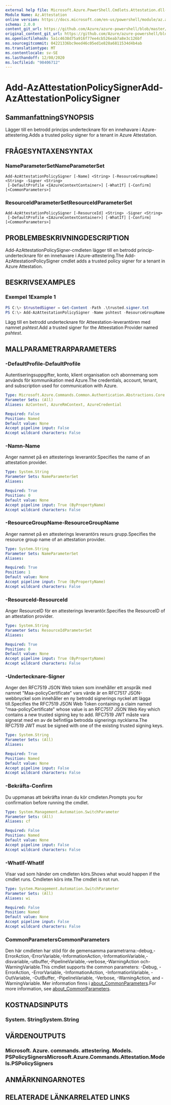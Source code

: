 ```yaml
---
external help file: Microsoft.Azure.PowerShell.Cmdlets.Attestation.dll-Help.xml
Module Name: Az.Attestation
online version: https://docs.microsoft.com/en-us/powershell/module/az.attestation/add-azattestationpolicysigner
schema: 2.0.0
content_git_url: https://github.com/Azure/azure-powershell/blob/master/src/Attestation/Attestation/help/Add-AzAttestationPolicySigner.md
original_content_git_url: https://github.com/Azure/azure-powershell/blob/master/src/Attestation/Attestation/help/Add-AzAttestationPolicySigner.md
ms.openlocfilehash: 5a1c4638d75a916f77ee4cb526eab7a8e3c126bf
ms.sourcegitcommit: 04221336bc9eed46c05ed1e828a6811534d4b4ab
ms.translationtype: MT
ms.contentlocale: sv-SE
ms.lasthandoff: 12/08/2020
ms.locfileid: "98406712"
---
```

# <span data-ttu-id="36e5a-101">Add-AzAttestationPolicySigner</span><span class="sxs-lookup"><span data-stu-id="36e5a-101">Add-AzAttestationPolicySigner</span></span>

## <span data-ttu-id="36e5a-102">Sammanfattning</span><span class="sxs-lookup"><span data-stu-id="36e5a-102">SYNOPSIS</span></span>
<span data-ttu-id="36e5a-103">Lägger till en betrodd princips undertecknare för en innehavare i Azure-attestering.</span><span class="sxs-lookup"><span data-stu-id="36e5a-103">Adds a trusted policy signer for a tenant in Azure Attestation.</span></span>

## <span data-ttu-id="36e5a-104">FRÅGESYNTAXEN</span><span class="sxs-lookup"><span data-stu-id="36e5a-104">SYNTAX</span></span>

### <span data-ttu-id="36e5a-105">NameParameterSet</span><span class="sxs-lookup"><span data-stu-id="36e5a-105">NameParameterSet</span></span>
```
Add-AzAttestationPolicySigner [-Name] <String> [-ResourceGroupName] <String> -Signer <String>
 [-DefaultProfile <IAzureContextContainer>] [-WhatIf] [-Confirm] [<CommonParameters>]
```

### <span data-ttu-id="36e5a-106">ResourceIdParameterSet</span><span class="sxs-lookup"><span data-stu-id="36e5a-106">ResourceIdParameterSet</span></span>
```
Add-AzAttestationPolicySigner [-ResourceId] <String> -Signer <String>
 [-DefaultProfile <IAzureContextContainer>] [-WhatIf] [-Confirm] [<CommonParameters>]
```

## <span data-ttu-id="36e5a-107">PROBLEMBESKRIVNING</span><span class="sxs-lookup"><span data-stu-id="36e5a-107">DESCRIPTION</span></span>
<span data-ttu-id="36e5a-108">Add-AzAttestationPolicySigner-cmdleten lägger till en betrodd princip-undertecknare för en innehavare i Azure-attestering.</span><span class="sxs-lookup"><span data-stu-id="36e5a-108">The Add-AzAttestationPolicySigner cmdlet adds a trusted policy signer for a tenant in Azure Attestation.</span></span>

## <span data-ttu-id="36e5a-109">BESKRIVS</span><span class="sxs-lookup"><span data-stu-id="36e5a-109">EXAMPLES</span></span>

### <span data-ttu-id="36e5a-110">Exempel 1</span><span class="sxs-lookup"><span data-stu-id="36e5a-110">Example 1</span></span>
```powershell
PS C:\> $trustedSigner = Get-Content -Path .\trusted.signer.txt
PS C:\> Add-AzAttestationPolicySigner -Name pshtest -ResourceGroupName psh-test-rg -Signer $trustedSigner
```

<span data-ttu-id="36e5a-111">Lägg till en betrodd undertecknare för Atteestation-leverantören med namnet *pshtest*.</span><span class="sxs-lookup"><span data-stu-id="36e5a-111">Add a trusted signer for the Atteestation Provider named *pshtest*.</span></span>

## <span data-ttu-id="36e5a-112">MALLPARAMETRAR</span><span class="sxs-lookup"><span data-stu-id="36e5a-112">PARAMETERS</span></span>

### <span data-ttu-id="36e5a-113">-DefaultProfile</span><span class="sxs-lookup"><span data-stu-id="36e5a-113">-DefaultProfile</span></span>
<span data-ttu-id="36e5a-114">Autentiseringsuppgifter, konto, klient organisation och abonnemang som används för kommunikation med Azure.</span><span class="sxs-lookup"><span data-stu-id="36e5a-114">The credentials, account, tenant, and subscription used for communication with Azure.</span></span>

```yaml
Type: Microsoft.Azure.Commands.Common.Authentication.Abstractions.Core.IAzureContextContainer
Parameter Sets: (All)
Aliases: AzContext, AzureRmContext, AzureCredential

Required: False
Position: Named
Default value: None
Accept pipeline input: False
Accept wildcard characters: False
```

### <span data-ttu-id="36e5a-115">-Namn</span><span class="sxs-lookup"><span data-stu-id="36e5a-115">-Name</span></span>
<span data-ttu-id="36e5a-116">Anger namnet på en attesterings leverantör.</span><span class="sxs-lookup"><span data-stu-id="36e5a-116">Specifies the name of an attestation provider.</span></span>

```yaml
Type: System.String
Parameter Sets: NameParameterSet
Aliases:

Required: True
Position: 0
Default value: None
Accept pipeline input: True (ByPropertyName)
Accept wildcard characters: False
```

### <span data-ttu-id="36e5a-117">-ResourceGroupName</span><span class="sxs-lookup"><span data-stu-id="36e5a-117">-ResourceGroupName</span></span>
<span data-ttu-id="36e5a-118">Anger namnet på en attesterings leverantörs resurs grupp.</span><span class="sxs-lookup"><span data-stu-id="36e5a-118">Specifies the resource group name of an attestation provider.</span></span>

```yaml
Type: System.String
Parameter Sets: NameParameterSet
Aliases:

Required: True
Position: 1
Default value: None
Accept pipeline input: True (ByPropertyName)
Accept wildcard characters: False
```

### <span data-ttu-id="36e5a-119">-ResourceId</span><span class="sxs-lookup"><span data-stu-id="36e5a-119">-ResourceId</span></span>
<span data-ttu-id="36e5a-120">Anger ResourceID för en attesterings leverantör.</span><span class="sxs-lookup"><span data-stu-id="36e5a-120">Specifies the ResourceID of an attestation provider.</span></span>

```yaml
Type: System.String
Parameter Sets: ResourceIdParameterSet
Aliases:

Required: True
Position: 0
Default value: None
Accept pipeline input: True (ByPropertyName)
Accept wildcard characters: False
```

### <span data-ttu-id="36e5a-121">-Undertecknare</span><span class="sxs-lookup"><span data-stu-id="36e5a-121">-Signer</span></span>
<span data-ttu-id="36e5a-122">Anger den RFC7519 JSON Web token som innehåller ett anspråk med namnet "Maa-policyCertificate" vars värde är en RFC7517 JSON-webbnyckel som innehåller en ny betrodd signerings nyckel att lägga till.</span><span class="sxs-lookup"><span data-stu-id="36e5a-122">Specifies the RFC7519 JSON Web Token containing a claim named "maa-policyCertificate" whose value is an RFC7517 JSON Web Key which contains a new trusted signing key to add.</span></span>
<span data-ttu-id="36e5a-123">RFC7519 JWT måste vara signerat med en av de befintliga betrodda signerings nycklarna.</span><span class="sxs-lookup"><span data-stu-id="36e5a-123">The RFC7519 JWT must be signed with one of the existing trusted signing keys.</span></span>

```yaml
Type: System.String
Parameter Sets: (All)
Aliases:

Required: True
Position: Named
Default value: None
Accept pipeline input: False
Accept wildcard characters: False
```

### <span data-ttu-id="36e5a-124">-Bekräfta</span><span class="sxs-lookup"><span data-stu-id="36e5a-124">-Confirm</span></span>
<span data-ttu-id="36e5a-125">Du uppmanas att bekräfta innan du kör cmdleten.</span><span class="sxs-lookup"><span data-stu-id="36e5a-125">Prompts you for confirmation before running the cmdlet.</span></span>

```yaml
Type: System.Management.Automation.SwitchParameter
Parameter Sets: (All)
Aliases: cf

Required: False
Position: Named
Default value: None
Accept pipeline input: False
Accept wildcard characters: False
```

### <span data-ttu-id="36e5a-126">-WhatIf</span><span class="sxs-lookup"><span data-stu-id="36e5a-126">-WhatIf</span></span>
<span data-ttu-id="36e5a-127">Visar vad som händer om cmdleten körs.</span><span class="sxs-lookup"><span data-stu-id="36e5a-127">Shows what would happen if the cmdlet runs.</span></span>
<span data-ttu-id="36e5a-128">Cmdleten körs inte.</span><span class="sxs-lookup"><span data-stu-id="36e5a-128">The cmdlet is not run.</span></span>

```yaml
Type: System.Management.Automation.SwitchParameter
Parameter Sets: (All)
Aliases: wi

Required: False
Position: Named
Default value: None
Accept pipeline input: False
Accept wildcard characters: False
```

### <span data-ttu-id="36e5a-129">CommonParameters</span><span class="sxs-lookup"><span data-stu-id="36e5a-129">CommonParameters</span></span>
<span data-ttu-id="36e5a-130">Den här cmdleten har stöd för de gemensamma parametrarna:-debug,-ErrorAction,-ErrorVariable,-InformationAction,-InformationVariable,-disvariable,-utbuffer,-PipelineVariable,-verbose,-WarningAction och-WarningVariable.</span><span class="sxs-lookup"><span data-stu-id="36e5a-130">This cmdlet supports the common parameters: -Debug, -ErrorAction, -ErrorVariable, -InformationAction, -InformationVariable, -OutVariable, -OutBuffer, -PipelineVariable, -Verbose, -WarningAction, and -WarningVariable.</span></span> <span data-ttu-id="36e5a-131">Mer information finns i [about_CommonParameters](http://go.microsoft.com/fwlink/?LinkID=113216).</span><span class="sxs-lookup"><span data-stu-id="36e5a-131">For more information, see [about_CommonParameters](http://go.microsoft.com/fwlink/?LinkID=113216).</span></span>

## <span data-ttu-id="36e5a-132">KOSTNADS</span><span class="sxs-lookup"><span data-stu-id="36e5a-132">INPUTS</span></span>

### <span data-ttu-id="36e5a-133">System. String</span><span class="sxs-lookup"><span data-stu-id="36e5a-133">System.String</span></span>

## <span data-ttu-id="36e5a-134">VÄRDEN</span><span class="sxs-lookup"><span data-stu-id="36e5a-134">OUTPUTS</span></span>

### <span data-ttu-id="36e5a-135">Microsoft. Azure. commands. attestering. Models. PSPolicySigners</span><span class="sxs-lookup"><span data-stu-id="36e5a-135">Microsoft.Azure.Commands.Attestation.Models.PSPolicySigners</span></span>

## <span data-ttu-id="36e5a-136">ANMÄRKNINGAR</span><span class="sxs-lookup"><span data-stu-id="36e5a-136">NOTES</span></span>

## <span data-ttu-id="36e5a-137">RELATERADE LÄNKAR</span><span class="sxs-lookup"><span data-stu-id="36e5a-137">RELATED LINKS</span></span>
